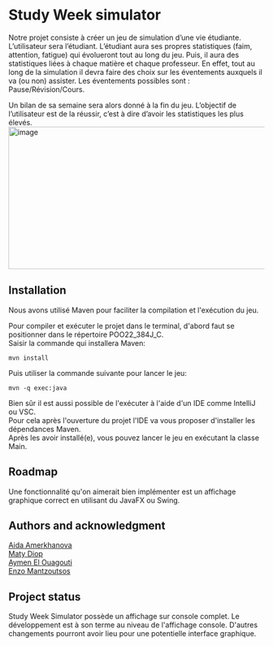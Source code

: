 # Study Week simulator

Notre projet consiste à créer un jeu de simulation d’une vie étudiante. L’utilisateur sera l’étudiant. L’étudiant aura ses propres statistiques (faim, attention, fatigue) qui évolueront tout au long du jeu. Puis, il aura des statistiques liées à chaque matière et chaque professeur. En effet, tout au long de la simulation il devra faire des choix sur les éventements auxquels il va (ou non) assister. Les éventements possibles sont : Pause/Révision/Cours.

Un bilan de sa semaine sera alors donné à la fin du jeu. L’objectif de l’utilisateur est de la réussir, c’est à dire d’avoir les statistiques les plus élevés.
<img width="1540" height="280" alt="image" src="https://github.com/user-attachments/assets/c62844ad-4ad6-47a8-8ab2-192cb27da46c" />



## Installation
Nous avons utilisé Maven pour faciliter la compilation et l'exécution du jeu.

Pour compiler et exécuter le projet dans le terminal, d'abord faut se positionner dans le répertoire POO22_384J_C.  
Saisir la commande qui installera Maven:
```
mvn install
```
Puis utiliser la commande suivante pour lancer le jeu:
```
mvn -q exec:java
```

Bien sûr il est aussi possible de l'exécuter à l'aide d'un IDE comme IntelliJ ou VSC.  
Pour cela après l'ouverture du projet l'IDE va vous proposer d'installer les dépendances Maven.  
Après les avoir installé(e), vous pouvez lancer le jeu en exécutant la classe Main.


## Roadmap
Une fonctionnalité qu'on aimerait bien implémenter est un affichage graphique correct en utilisant du JavaFX ou Swing.


## Authors and acknowledgment
[Aida Amerkhanova](https://gitlab.univ-nantes.fr/E204135L)  
[Maty Diop](https://gitlab.univ-nantes.fr/E204018J)  
[Aymen El Ouagouti](https://gitlab.univ-nantes.fr/E21B584U)  
[Enzo Mantzoutsos](https://gitlab.univ-nantes.fr/E201789L)  


## Project status
Study Week Simulator possède un affichage sur console complet. Le développement est à son terme au niveau de l'affichage console. D'autres changements pourront avoir lieu pour une potentielle interface graphique.
